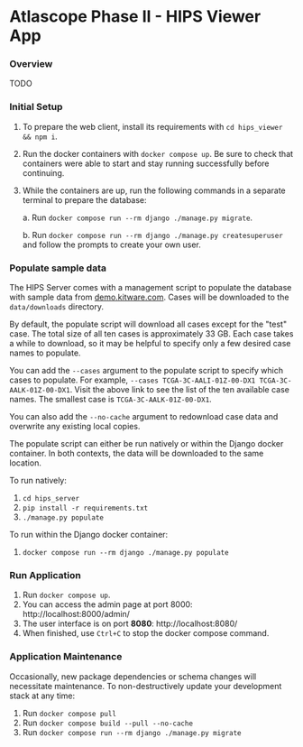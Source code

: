 # Atlascope Phase II - HIPS Viewer App

### Overview

TODO

### Initial Setup

1. To prepare the web client, install its requirements with `cd hips_viewer && npm i`.
2. Run the docker containers with `docker compose up`. Be sure to check that containers were able to start and stay running successfully before continuing.
3. While the containers are up, run the following commands in a separate terminal to prepare the database:

   a. Run `docker compose run --rm django ./manage.py migrate`.

   b. Run `docker compose run --rm django ./manage.py createsuperuser`
   and follow the prompts to create your own user.

### Populate sample data

The HIPS Server comes with a management script to populate the database with sample data from [demo.kitware.com](https://demo.kitware.com/histomicstk/#collection/686fddcaf5546bd5eacbe40a). Cases will be downloaded to the `data/downloads` directory.

By default, the populate script will download all cases except for the "test" case. The total size of all ten cases is approximately 33 GB. Each case takes a while to download, so it may be helpful to specify only a few desired case names to populate.

You can add the `--cases` argument to the populate script to specify which cases to populate. For example, `--cases TCGA-3C-AALI-01Z-00-DX1 TCGA-3C-AALK-01Z-00-DX1`. Visit the above link to see the list of the ten available case names. The smallest case is `TCGA-3C-AALK-01Z-00-DX1`.

You can also add the `--no-cache` argument to redownload case data and overwrite any existing local copies.

The populate script can either be run natively or within the Django docker container. In both contexts, the data will be downloaded to the same location.

To run natively:

1.  `cd hips_server`
2.  `pip install -r requirements.txt`
3.  `./manage.py populate`

To run within the Django docker container:

1.  `docker compose run --rm django ./manage.py populate`

### Run Application

1. Run `docker compose up`.
2. You can access the admin page at port 8000: http://localhost:8000/admin/
3. The user interface is on port **8080**: http://localhost:8080/
4. When finished, use `Ctrl+C` to stop the docker compose command.

### Application Maintenance

Occasionally, new package dependencies or schema changes will necessitate
maintenance. To non-destructively update your development stack at any time:

1. Run `docker compose pull`
2. Run `docker compose build --pull --no-cache`
3. Run `docker compose run --rm django ./manage.py migrate`
